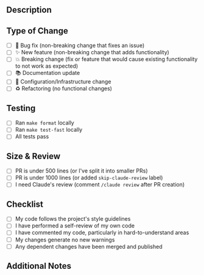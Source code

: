 ## Description
<!-- Brief description of what this PR does -->

## Type of Change
- [ ] 🐛 Bug fix (non-breaking change that fixes an issue)
- [ ] ✨ New feature (non-breaking change that adds functionality)
- [ ] 💥 Breaking change (fix or feature that would cause existing functionality to not work as expected)
- [ ] 📚 Documentation update
- [ ] 🔧 Configuration/Infrastructure change
- [ ] ♻️ Refactoring (no functional changes)

## Testing
<!-- Describe the tests you ran to verify your changes -->
- [ ] Ran `make format` locally
- [ ] Ran `make test-fast` locally
- [ ] All tests pass

## Size & Review
<!-- Help us optimize CI/CD costs -->
- [ ] PR is under 500 lines (or I've split it into smaller PRs)
- [ ] PR is under 1000 lines (or added `skip-claude-review` label)
- [ ] I need Claude's review (comment `/claude review` after PR creation)

## Checklist
- [ ] My code follows the project's style guidelines
- [ ] I have performed a self-review of my own code
- [ ] I have commented my code, particularly in hard-to-understand areas
- [ ] My changes generate no new warnings
- [ ] Any dependent changes have been merged and published

## Additional Notes
<!-- Any additional information that reviewers should know -->